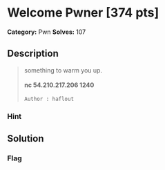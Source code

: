 # Welcome Pwner [374 pts]

**Category:** Pwn
**Solves:** 107

## Description
>something to warm you up.
<br><br>
**nc 54.210.217.206 1240**
<br><br>
`Author : haflout`

### Hint


## Solution

### Flag

